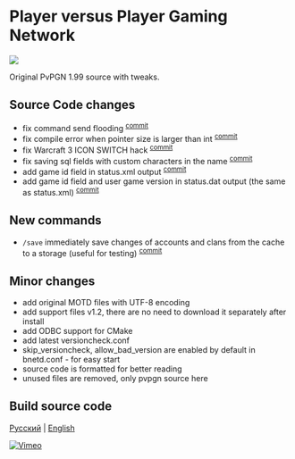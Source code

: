 Player versus Player Gaming Network
=====
![](http://harpywar.com/images/items/pvpgn.gif)

Original PvPGN 1.99 source with tweaks.

Source Code changes
--
* fix command send flooding <sup>[commit](https://github.com/HarpyWar/pvpgn/commit/74f9e4faafe24699597e4be5bfda83bf255ba72e)</sup>
* fix compile error when pointer size is larger than int <sup>[commit](https://github.com/HarpyWar/pvpgn/commit/1ea116434ce009bad4903ff72bd69bbb8987ce06)</sup>
* fix Warcraft 3 ICON SWITCH hack <sup>[commit](https://github.com/HarpyWar/pvpgn/commit/84811bcfe875d6c42cd8271bbdae757f0b5d445b)</sup>
* fix saving sql fields with custom characters in the name <sup>[commit](https://github.com/HarpyWar/pvpgn/commit/18713ffe35cbe9a12193e5c1f1caf5031d4c4731)</sup>
* add game id field in status.xml output <sup>[commit](https://github.com/HarpyWar/pvpgn/commit/b989d26e1182a3ee8cf62f3ee79dfb231fd66e23)</sup>
* add game id field and user game version in status.dat output (the same as status.xml) <sup>[commit](https://github.com/HarpyWar/pvpgn/commit/39d0b2be71c7ddd808a20f97fe6ac17078ce013f)</sup>

New commands
--
* `/save` immediately save changes of accounts and clans from the cache to a storage (useful for testing) <sup>[commit](https://github.com/HarpyWar/pvpgn/commit/be8d65d16f910b2090b0db9e7eb2c043b816dae7)</sup>


Minor changes
--
* add original MOTD files with UTF-8 encoding 
* add support files v1.2, there are no need to download it separately after install
* add ODBC support for CMake
* add latest versioncheck.conf
* skip_versioncheck, allow_bad_version are enabled by default in bnetd.conf - for easy start
* source code is formatted for better reading
* unused files are removed, only pvpgn source here

Build source code
--
[Русский](http://harpywar.com/?a=articles&b=2&c=1&d=74) | [English](http://harpywar.com/?a=articles&b=2&c=1&d=74&lang=en)

[![Vimeo](http://habrastorage.org/storage3/48c/5a9/4b1/48c5a94b1173242e311f8376be80a585.png)](https://vimeo.com/83763862)

